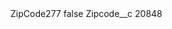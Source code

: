 <?xml version="1.0" encoding="UTF-8"?>
<CustomMetadata xmlns="http://soap.sforce.com/2006/04/metadata" xmlns:xsi="http://www.w3.org/2001/XMLSchema-instance" xmlns:xsd="http://www.w3.org/2001/XMLSchema">
    <label>ZipCode277</label>
    <protected>false</protected>
    <values>
        <field>Zipcode__c</field>
        <value xsi:type="xsd:string">20848</value>
    </values>
</CustomMetadata>

